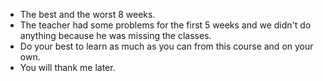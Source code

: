 - The best and the worst 8 weeks. 
- The teacher had some problems for the first 5 weeks and we didn't do anything because he was missing the classes.
- Do your best to learn as much as you can from this course and on your own.
- You will thank me later.
